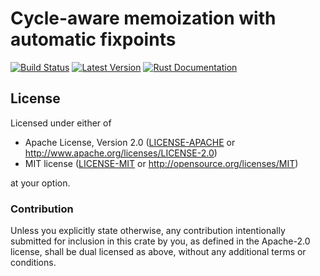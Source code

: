 # Cycle-aware memoization with automatic fixpoints

[![Build Status](https://travis-ci.com/LykenSol/cyclotron.svg?branch=master)](https://travis-ci.com/LykenSol/cyclotron)
[![Latest Version](https://img.shields.io/crates/v/cyclotron.svg)](https://crates.io/crates/cyclotron)
[![Rust Documentation](https://img.shields.io/badge/api-rustdoc-blue.svg)](https://docs.rs/cyclotron)

## License

Licensed under either of

 * Apache License, Version 2.0 ([LICENSE-APACHE](LICENSE-APACHE) or http://www.apache.org/licenses/LICENSE-2.0)
 * MIT license ([LICENSE-MIT](LICENSE-MIT) or http://opensource.org/licenses/MIT)

at your option.

### Contribution

Unless you explicitly state otherwise, any contribution intentionally submitted
for inclusion in this crate by you, as defined in the Apache-2.0 license, shall
be dual licensed as above, without any additional terms or conditions.
